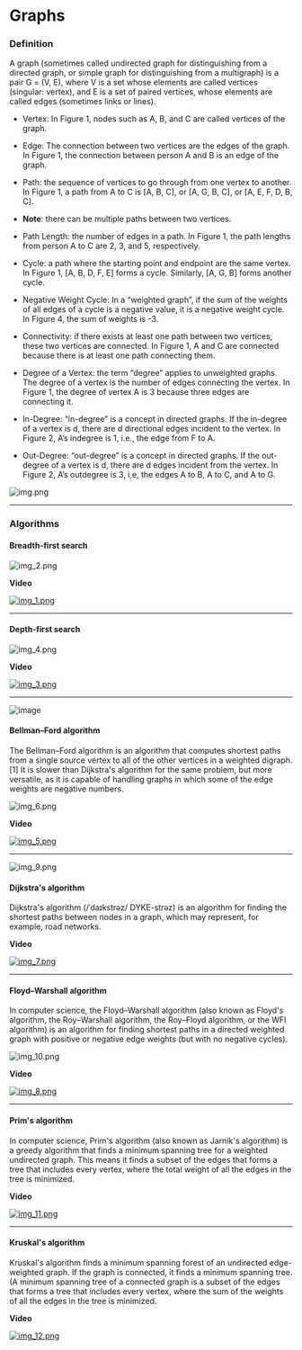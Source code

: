 # Graphs

### Definition

A graph (sometimes called undirected graph for distinguishing from a 
directed graph, or simple graph for distinguishing from a multigraph)
is a pair G = (V, E), where V is a set whose elements are called vertices
(singular: vertex), and E is a set of paired vertices, whose elements are 
called edges (sometimes links or lines).

- Vertex: In Figure 1, nodes such as A, B, and C are called vertices of the graph.
- Edge: The connection between two vertices are the edges of the graph. In Figure 1, the connection between person A and B is an edge of the graph.
- Path: the sequence of vertices to go through from one vertex to another. In Figure 1, a path from A to C is [A, B, C], or [A, G, B, C], or [A, E, F, D, B, C].
- **Note**: there can be multiple paths between two vertices.

- Path Length: the number of edges in a path. In Figure 1, the path lengths from person A to C are 2, 3, and 5, respectively.
- Cycle: a path where the starting point and endpoint are the same vertex. In Figure 1, [A, B, D, F, E] forms a cycle. Similarly, [A, G, B] forms another cycle.
- Negative Weight Cycle: In a “weighted graph”, if the sum of the weights of all edges of a cycle is a negative value, it is a negative weight cycle. In Figure 4, the sum of weights is -3.
- Connectivity: if there exists at least one path between two vertices, these two vertices are connected. In Figure 1, A and C are connected because there is at least one path connecting them.
- Degree of a Vertex: the term “degree” applies to unweighted graphs. The degree of a vertex is the number of edges connecting the vertex. In Figure 1, the degree of vertex A is 3 because three edges are connecting it.
- In-Degree: “in-degree” is a concept in directed graphs. If the in-degree of a vertex is d, there are d directional edges incident to the vertex. In Figure 2, A’s indegree is 1, i.e., the edge from F to A.
- Out-Degree: “out-degree” is a concept in directed graphs. If the out-degree of a vertex is d, there are d edges incident from the vertex. In Figure 2, A’s outdegree is 3, i,e, the edges A to B, A to C, and A to G.

![img.png](img.png)

---

### Algorithms

#### Breadth-first search

![img_2.png](img_2.png)

**Video**

[![img_1.png](img_1.png)](https://www.youtube.com/watch?v=HZ5YTanv5QE&ab_channel=MichaelSambol)

---

#### Depth-first search

![img_4.png](img_4.png)

**Video**

[![img_3.png](img_3.png)](https://www.youtube.com/watch?v=Urx87-NMm6c&ab_channel=MichaelSambol)

---

![image](https://user-images.githubusercontent.com/51372666/177028089-287542c8-36db-4198-980f-9f82c4e38215.png)


#### Bellman–Ford algorithm

The Bellman–Ford algorithm is an algorithm that computes shortest paths from a single source vertex to all of the other vertices in a weighted digraph.[1] It is slower than Dijkstra's algorithm for the same problem, but more versatile, as it is capable of handling graphs in which some of the edge weights are negative numbers.

![img_6.png](img_6.png)

**Video**

[![img_5.png](img_5.png)](https://www.youtube.com/watch?v=obWXjtg0L64&ab_channel=MichaelSambol)

---

![img_9.png](img_9.png)

#### Dijkstra's algorithm

Dijkstra's algorithm (/ˈdaɪkstrəz/ DYKE-strəz) is an algorithm for finding the shortest paths between nodes in a graph, which may represent, for example, road networks.

**Video**

[![img_7.png](img_7.png)](https://www.youtube.com/watch?v=GazC3A4OQTE&ab_channel=Computerphile)

---

#### Floyd–Warshall algorithm

In computer science, the Floyd–Warshall algorithm (also known as Floyd's algorithm, the Roy–Warshall algorithm, the Roy–Floyd algorithm, or the WFI algorithm) is an algorithm for finding shortest paths in a directed weighted graph with positive or negative edge weights (but with no negative cycles).

![img_10.png](img_10.png)

**Video**

[![img_8.png](img_8.png)](https://www.youtube.com/watch?v=4OQeCuLYj-4&ab_channel=MichaelSambol)

---

#### Prim's algorithm

In computer science, Prim's algorithm (also known as Jarník's algorithm) is a greedy algorithm that finds a minimum spanning tree for a weighted undirected graph. This means it finds a subset of the edges that forms a tree that includes every vertex, where the total weight of all the edges in the tree is minimized.

**Video**

[![img_11.png](img_11.png)](https://www.youtube.com/watch?v=cplfcGZmX7I&ab_channel=MichaelSambol)

---

#### Kruskal's algorithm

Kruskal's algorithm finds a minimum spanning forest of an undirected edge-weighted graph. If the graph is connected, it finds a minimum spanning tree. (A minimum spanning tree of a connected graph is a subset of the edges that forms a tree that includes every vertex, where the sum of the weights of all the edges in the tree is minimized.

**Video**

[![img_12.png](img_12.png)](https://www.youtube.com/watch?v=71UQH7Pr9kU&ab_channel=MichaelSambol)
